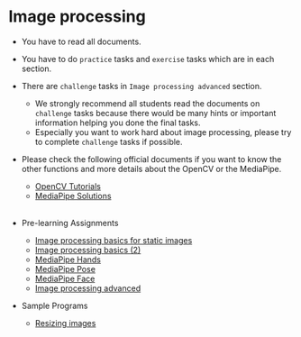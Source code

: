 # Image processing
- You have to read all documents.
- You have to do `practice` tasks and `exercise` tasks which are in each section.
- There are `challenge` tasks in `Image processing advanced` section.
    - We strongly recommend all students read the documents on `challenge` tasks because there would be many hints or important information helping you done the final tasks.
    - Especially you want to work hard about image processing, please try to complete `challenge` tasks if possible. 
- Please check the following official documents if you want to know the other functions and more details about the OpenCV or the MediaPipe.
	- [OpenCV Tutorials](https://docs.opencv.org/4.5.2/d9/df8/tutorial_root.html)
	- [MediaPipe Solutions](https://google.github.io/mediapipe/solutions/solutions.html)
<br><br>
- Pre-learning Assignments
  - [Image processing basics for static images](basics/basics_01.md)
  - [Image processing basics (2)](basics/basics_02.md)
  - [MediaPipe Hands](mediapipe/hands.md)
  - [MediaPipe Pose](mediapipe/pose.md)
  - [MediaPipe Face](mediapipe/face.md)
  - [Image processing advanced](advanced/holistic.md)

- Sample Programs
  - [Resizing images](samples/resizing_images.md)
